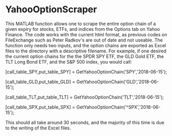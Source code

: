 # YahooOptionScraper
This MATLAB function allows one to scrape the entire option chain of a given expiry for stocks, ETFs, and indices from the Options tab on Yahoo Finance. The code works with the current html format, as previous codes on FileExchange such as Peter Radkov's are out of date and not useable. The function only needs two inputs, and the option chains are exported as Excel files to the directory with a descriptive filename. For example, if one desired the current option chains for the the SPDR SPY ETF, the GLD Gold ETF, the TLT Long Bond ETF, and the S&P 500 index, you would call:

[call_table_SPY,put_table_SPY] = GetYahooOptionChain('SPY','2018-06-15');

[call_table_GLD,put_table_GLD] = GetYahooOptionChain('GLD','2018-06-15');

[call_table_TLT,put_table_TLT] = GetYahooOptionChain('TLT','2018-06-15');

[call_table_SPX,put_table_SPX] = GetYahooOptionChain('^SPX','2018-06-15');

This should all take around 30 seconds, and the majority of this time is due to the writing of the Excel files.
